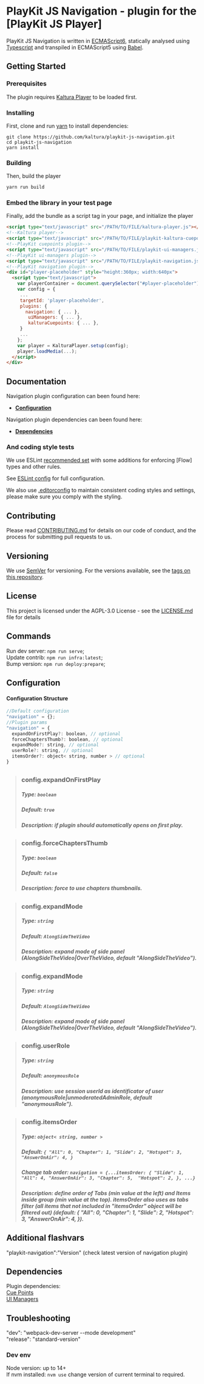 # PlayKit JS Navigation - plugin for the [PlayKit JS Player]

PlayKit JS Navigation is written in [ECMAScript6], statically analysed using [Typescript] and transpiled in ECMAScript5 using [Babel].

[typescript]: https://www.typescriptlang.org/
[ecmascript6]: https://github.com/ericdouglas/ES6-Learning#articles--tutorials
[babel]: https://babeljs.io

## Getting Started

### Prerequisites

The plugin requires [Kaltura Player] to be loaded first.

[kaltura player]: https://github.com/kaltura/kaltura-player-js

### Installing

First, clone and run [yarn] to install dependencies:

[yarn]: https://yarnpkg.com/lang/en/

```
git clone https://github.com/kaltura/playkit-js-navigation.git
cd playkit-js-navigation
yarn install
```

### Building

Then, build the player

```javascript
yarn run build
```

### Embed the library in your test page

Finally, add the bundle as a script tag in your page, and initialize the player

```html
<script type="text/javascript" src="/PATH/TO/FILE/kaltura-player.js"></script>
<!--Kaltura player-->
<script type="text/javascript" src="/PATH/TO/FILE/playkit-kaltura-cuepoints.js"></script>
<!--PlayKit cuepoints plugin-->
<script type="text/javascript" src="/PATH/TO/FILE/playkit-ui-managers.js"></script>
<!--PlayKit ui-managers plugin-->
<script type="text/javascript" src="/PATH/TO/FILE/playkit-navigation.js"></script>
<!--PlayKit navigation plugin-->
<div id="player-placeholder" style="height:360px; width:640px">
  <script type="text/javascript">
    var playerContainer = document.querySelector("#player-placeholder");
    var config = {
     ...
     targetId: 'player-placeholder',
     plugins: {
       navigation: { ... },
        uiManagers: { ... },
        kalturaCuepoints: { ... },
     }
     ...
    };
    var player = KalturaPlayer.setup(config);
    player.loadMedia(...);
  </script>
</div>
```

## Documentation

Navigation plugin configuration can been found here:

- **[Configuration](#configuration)**

Navigation plugin dependencies can been found here:

- **[Dependencies](#dependencies)**

### And coding style tests

We use ESLint [recommended set](http://eslint.org/docs/rules/) with some additions for enforcing [Flow] types and other rules.

See [ESLint config](.eslintrc.json) for full configuration.

We also use [.editorconfig](.editorconfig) to maintain consistent coding styles and settings, please make sure you comply with the styling.

## Contributing

Please read [CONTRIBUTING.md](https://gist.github.com/PurpleBooth/b24679402957c63ec426) for details on our code of conduct, and the process for submitting pull requests to us.

## Versioning

We use [SemVer](http://semver.org/) for versioning. For the versions available, see the [tags on this repository](https://github.com/kaltura/playkit-js-navigation/tags).

## License

This project is licensed under the AGPL-3.0 License - see the [LICENSE.md](LICENSE.md) file for details

## Commands

Run dev server: `npm run serve`;<br/>
Update contrib: `npm run infra:latest`;<br/>
Bump version: `npm run deploy:prepare`;<br/>

<a name="configuration"></a>
## Configuration

#### Configuration Structure

```js
//Default configuration
"navigation" = {};
//Plugin params
"navigation" = {
  expandOnFirstPlay?: boolean, // optional
  forceChaptersThumb?: boolean, // optional
  expandMode?: string, // optional
  userRole?: string, // optional
  itemsOrder?: object< string, number > // optional
}
```

##

> ### config.expandOnFirstPlay
>
> ##### Type: `boolean`
>
> ##### Default: `true`
>
> ##### Description: if plugin should automatically opens on first play.
>

##

> ### config.forceChaptersThumb
>
> ##### Type: `boolean`
>
> ##### Default: `false`
>
> ##### Description: force to use chapters thumbnails.
>

##

> ### config.expandMode
>
> ##### Type: `string`
>
> ##### Default: `AlongSideTheVideo`
>
> ##### Description: expand mode of side panel (AlongSideTheVideo|OverTheVideo, default "AlongSideTheVideo").
>

##

> ### config.expandMode
>
> ##### Type: `string`
>
> ##### Default: `AlongSideTheVideo`
>
> ##### Description: expand mode of side panel (AlongSideTheVideo|OverTheVideo, default "AlongSideTheVideo").
>

##

> ### config.userRole
>
> ##### Type: `string`
>
> ##### Default: `anonymousRole`
>
> ##### Description: use session userId as identificator of user (anonymousRole|unmoderatedAdminRole, default "anonymousRole").
>

##

> ### config.itemsOrder
>
> ##### Type: `object< string, number >`
>
> ##### Default: `{ "All": 0, "Chapter": 1, "Slide": 2, "Hotspot": 3, "AnswerOnAir": 4, }`
>
> ##### Change tab order: `navigation = {...itemsOrder: { "Slide": 1, "All": 4, "AnswerOnAir": 3, "Chapter": 5,  "Hotspot": 2, }, ...}`
>
> ##### Description: define order of Tabs (min value at the left) and Items inside group (min value at the top). itemsOrder also uses as tabs filter (all items that not included in "itemsOrder" object will be filtered out) (default: { "All": 0, "Chapter": 1, "Slide": 2, "Hotspot": 3, "AnswerOnAir": 4, }).
>

## Additional flashvars
"playkit-navigation":"Version" (check latest version of navigation plugin)

<a name="dependencies"></a>
## Dependencies

Plugin dependencies:<br/>
<a href="https://github.com/kaltura/playkit-js-kaltura-cuepoints">Cue Points</a><br/>
<a href="https://github.com/kaltura/playkit-js-ui-managers">UI Managers</a>


## Troubleshooting
"dev": "webpack-dev-server --mode development"<br/>
"release": "standard-version"

### Dev env
Node version: up to 14+<br/>
If nvm installed: `nvm use` change version of current terminal to required.<br/>
